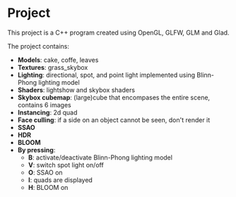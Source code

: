 # Project
This project is a C++ program created using OpenGL, GLFW, GLM and Glad.

The project contains:
* **Models**: cake, coffe, leaves
* **Textures**: grass_skybox
* **Lighting**: directional, spot, and point light implemented using Blinn-Phong lighting model
* **Shaders**: lightshow and skybox shaders
* **Skybox cubemap**: (large)cube that encompases the entire scene, contains 6 images
* **Instancing**: 2d quad
* **Face culling**: if a side on an object cannot be seen, don't render it
* **SSAO**
* **HDR**
* **BLOOM**
* **By pressing**:
  * **B**: activate/deactivate Blinn-Phong lighting model
  * **V**: switch spot light on/off
  * **O**: SSAO on
  * **I**: quads are displayed
  * **H**: BLOOM on

